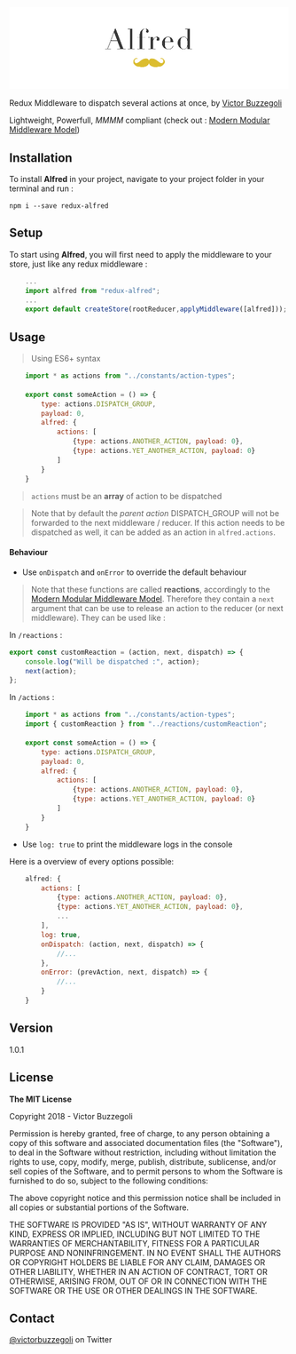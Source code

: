 ![alfred](alfred.jpg)

Redux Middleware to dispatch several actions at once, by [Victor Buzzegoli](https://twitter.com/victorbuzzegoli)

Lightweight, Powerfull, _MMMM_ compliant (check out : [Modern Modular Middleware Model](https://github.com/vbuzzegoli/4m))

## Installation

To install **Alfred** in your project, navigate to your project folder in your terminal and run :

    npm i --save redux-alfred

## Setup

To start using **Alfred**, you will first need to apply the middleware to your store, just like any redux middleware :

```javascript
    ...
    import alfred from "redux-alfred";
    ...
    export default createStore(rootReducer,applyMiddleware([alfred]));
```

## Usage

> Using ES6+ syntax

```javascript
    import * as actions from "../constants/action-types";

    export const someAction = () => {
        type: actions.DISPATCH_GROUP,
        payload: 0,
        alfred: {
            actions: [
            	{type: actions.ANOTHER_ACTION, payload: 0},
            	{type: actions.YET_ANOTHER_ACTION, payload: 0}
            ]
        }
    }
```

> `actions` must be an **array** of action to be dispatched

> Note that by default the _parent action_ DISPATCH_GROUP will not be forwarded to the next middleware / reducer. If this action needs to be dispatched as well, it can be added as an action in `alfred.actions`.

#### Behaviour

-   Use `onDispatch` and `onError` to override the default behaviour

> Note that these functions are called **reactions**, accordingly to the [Modern Modular Middleware Model](https://github.com/vbuzzegoli/4m). Therefore they contain a `next` argument that can be use to release an action to the reducer (or next middleware). They can be used like :

In `/reactions` :

```javascript
export const customReaction = (action, next, dispatch) => {
	console.log("Will be dispatched :", action);
	next(action);
};
```

In `/actions` :

```javascript
    import * as actions from "../constants/action-types";
    import { customReaction } from "../reactions/customReaction";

    export const someAction = () => {
        type: actions.DISPATCH_GROUP,
        payload: 0,
        alfred: {
            actions: [
            	{type: actions.ANOTHER_ACTION, payload: 0},
            	{type: actions.YET_ANOTHER_ACTION, payload: 0}
            ]
        }
    }
```

-   Use `log: true` to print the middleware logs in the console

Here is a overview of every options possible:

```javascript
    alfred: {
        actions: [
            {type: actions.ANOTHER_ACTION, payload: 0},
            {type: actions.YET_ANOTHER_ACTION, payload: 0},
            ...
        ],
        log: true,
        onDispatch: (action, next, dispatch) => {
            //...
        },
        onError: (prevAction, next, dispatch) => {
            //...
        }
    }
```

## Version

1.0.1

## License

**The MIT License**

Copyright 2018 - Victor Buzzegoli

Permission is hereby granted, free of charge, to any person obtaining a copy of this software and associated documentation files (the "Software"), to deal in the Software without restriction, including without limitation the rights to use, copy, modify, merge, publish, distribute, sublicense, and/or sell copies of the Software, and to permit persons to whom the Software is furnished to do so, subject to the following conditions:

The above copyright notice and this permission notice shall be included in all copies or substantial portions of the Software.

THE SOFTWARE IS PROVIDED "AS IS", WITHOUT WARRANTY OF ANY KIND, EXPRESS OR IMPLIED, INCLUDING BUT NOT LIMITED TO THE WARRANTIES OF MERCHANTABILITY, FITNESS FOR A PARTICULAR PURPOSE AND NONINFRINGEMENT. IN NO EVENT SHALL THE AUTHORS OR COPYRIGHT HOLDERS BE LIABLE FOR ANY CLAIM, DAMAGES OR OTHER LIABILITY, WHETHER IN AN ACTION OF CONTRACT, TORT OR OTHERWISE, ARISING FROM, OUT OF OR IN CONNECTION WITH THE SOFTWARE OR THE USE OR OTHER DEALINGS IN THE SOFTWARE.

## Contact

[@victorbuzzegoli](https://twitter.com/victorbuzzegoli) on Twitter
